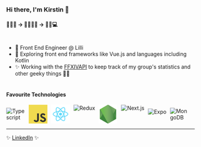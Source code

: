 ### Hi there, I'm Kirstin 👋

#### 👩‍🔬🧪  →  🧑‍🏫🇯🇵  →  🧑‍💻💻

#

- 🎨 Front End Engineer @ Lilli
- 🌱 Exploring front end frameworks like Vue.js and languages including Kotlin
- ✨ Working with the [FFXIVAPI](https://github.com/xivapi) to keep track of my group's statistics and other geeky things 💪🏼

#

#### Favourite Technologies
<div style="display: flex; align-items: center;">
<Img src="https://upload.wikimedia.org/wikipedia/commons/thumb/4/4c/Typescript_logo_2020.svg/800px-Typescript_logo_2020.svg.png" alt="Typescript" width="50px"/>
<Img  style="padding-left: 10px" src="https://raw.githubusercontent.com/github/explore/80688e429a7d4ef2fca1e82350fe8e3517d3494d/topics/javascript/javascript.png" height="50px" alt="Javascript"/>
<Img style="padding-left:10px" src="https://raw.githubusercontent.com/github/explore/80688e429a7d4ef2fca1e82350fe8e3517d3494d/topics/react/react.png" height="50px" alt="React"/>
  <Img style="padding-left:10px" src="https://raw.githubusercontent.com/reactjs/redux/master/logo/logo.png" height="50px" alt="Redux"/>
<Img style="padding-left:10px" src="https://raw.githubusercontent.com/github/explore/80688e429a7d4ef2fca1e82350fe8e3517d3494d/topics/nodejs/nodejs.png" height="50px" alt="Node.js"/>
<Img style="padding-left:10px" src="https://external-content.duckduckgo.com/iu/?u=https%3A%2F%2Fseeklogo.com%2Fimages%2FN%2Fnext-js-logo-7929BCD36F-seeklogo.com.png&f=1&nofb=1" height="50px"  alt="Next.js"/>
<Img style="padding-left:10px" src="https://external-content.duckduckgo.com/iu/?u=https%3A%2F%2Fmiro.medium.com%2Fmax%2F1200%2F1*OwTgC3_fZg3lUg7Nc17F8Q.png&f=1&nofb=1" height="30px" alt="Expo" />
<Img style="padding-left:10px" src="https://camo.githubusercontent.com/eb544c0262556ace11312855c8a322541c093b7b0529b2a54175f8141174e924/68747470733a2f2f68617272796c696e3334392e6769746875622e696f2f48617272792d4c696e2d506572736f6e616c2d576562736974652f696d616765732f6d6f6e676f64622e706e67" alt="MongoDB" width="50px"/>
</div>

---

✨ [LinkedIn](https://www.linkedin.com/in/kirstinmbuchanan/) ✨

<!--
**kirstinbuchanan/kirstinbuchanan** is a ✨ _special_ ✨ repository because its `README.md` (this file) appears on your GitHub profile.

Here are some ideas to get you started:

- 🔭 I’m currently working on ...
- 🌱 I’m currently learning ...
- 👯 I’m looking to collaborate on ...
- 🤔 I’m looking for help with ...
- 💬 Ask me about ...
- 📫 How to reach me: ...
- 😄 Pronouns: ...
- ⚡ Fun fact: ...
-->

